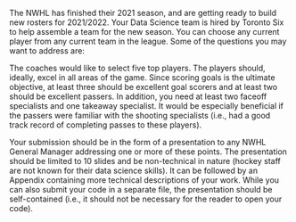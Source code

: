 The NWHL has finished their 2021 season, and are getting ready to build new rosters for 2021/2022.  Your Data Science team is hired by Toronto Six to help assemble a team for the new season.  You can choose any current player from any current team in the league. Some of the questions you may want to address are: 

The coaches would like to select five top players.  The players should, ideally, excel in all areas of the game.  Since scoring goals is the ultimate objective, at least three should be excellent goal scorers and at least two should be excellent passers.  In addition, you need at least two faceoff specialists and one takeaway specialist.  It would be especially beneficial if the passers were familiar with the shooting specialists (i.e., had a good track record of completing passes to these players). 

Your submission should be in the form of a presentation to any NWHL General Manager addressing one or more of these points.  The presentation should be limited to 10 slides and be non-technical in nature (hockey staff are not known for their data science skills). It can be followed by an Appendix containing more technical descriptions of your work.  While you can also submit your code in a separate file, the presentation should be self-contained (i.e., it should not be necessary for the reader to open your code).
